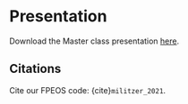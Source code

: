 # Presentation

Download the Master class presentation [here](https://docs.google.com/presentation/d/1UGDTo-izGF2HEN3sFq6fpniGT5ZpnwoA-QPxdvEn-Hg/edit?usp=sharing).


## Citations

Cite our FPEOS code: {cite}`militzer_2021`.

```{bibliography}
```


